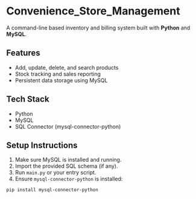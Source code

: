 # Convenience_Store_Management
A command-line based inventory and billing system built with **Python** and **MySQL**.

## Features
- Add, update, delete, and search products
- Stock tracking and sales reporting
- Persistent data storage using MySQL

## Tech Stack
- Python
- MySQL
- SQL Connector (mysql-connector-python)

## Setup Instructions
1. Make sure MySQL is installed and running.
2. Import the provided SQL schema (if any).
3. Run `main.py` or your entry script.
4. Ensure `mysql-connector-python` is installed:
```bash
pip install mysql-connector-python

